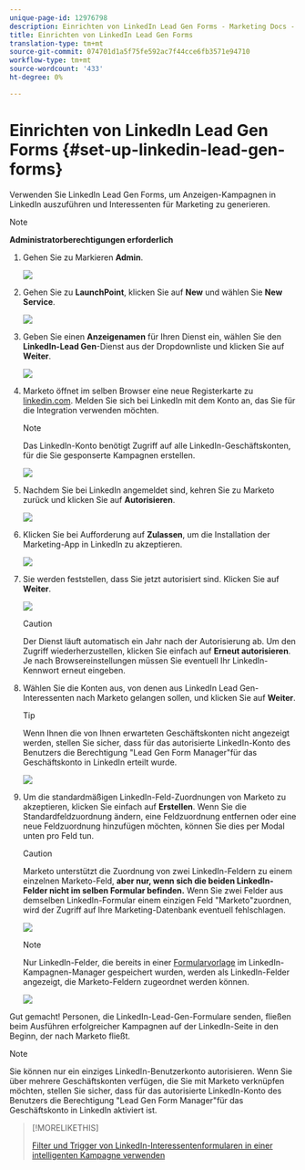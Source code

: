 ```yaml
---
unique-page-id: 12976798
description: Einrichten von LinkedIn Lead Gen Forms - Marketing Docs - Produktdokumentation
title: Einrichten von LinkedIn Lead Gen Forms
translation-type: tm+mt
source-git-commit: 074701d1a5f75fe592ac7f44cce6fb3571e94710
workflow-type: tm+mt
source-wordcount: '433'
ht-degree: 0%

---
```



# Einrichten von LinkedIn Lead Gen Forms {#set-up-linkedin-lead-gen-forms}

Verwenden Sie LinkedIn Lead Gen Forms, um Anzeigen-Kampagnen in LinkedIn auszuführen und Interessenten für Marketing zu generieren.

>[!NOTE]
>
>**Administratorberechtigungen erforderlich**

1. Gehen Sie zu Markieren **Admin**.

   ![](assets/image2016-11-29-10-3a50-3a29.png)

1. Gehen Sie zu **LaunchPoint**, klicken Sie auf **New** und wählen Sie **New Service**.

   ![](assets/image2016-11-29-10-3a51-3a11.png)

1. Geben Sie einen **Anzeigenamen** für Ihren Dienst ein, wählen Sie den **LinkedIn-Lead Gen**-Dienst aus der Dropdownliste und klicken Sie auf **Weiter**.

   ![](assets/linkedin-lead-gen.png)

1. Marketo öffnet im selben Browser eine neue Registerkarte zu [linkedin.com](https://www.linkedin.com). Melden Sie sich bei LinkedIn mit dem Konto an, das Sie für die Integration verwenden möchten.

   >[!NOTE]
   >
   >Das LinkedIn-Konto benötigt Zugriff auf alle LinkedIn-Geschäftskonten, für die Sie gesponserte Kampagnen erstellen.

   ![](assets/linkedin-login.png)

1. Nachdem Sie bei LinkedIn angemeldet sind, kehren Sie zu Marketo zurück und klicken Sie auf **Autorisieren**.

   ![](assets/linkedin-lead-gen-authorize.png)

1. Klicken Sie bei Aufforderung auf **Zulassen**, um die Installation der Marketing-App in LinkedIn zu akzeptieren.

   ![](assets/linkedin-marketo-allow.png)

1. Sie werden feststellen, dass Sie jetzt autorisiert sind. Klicken Sie auf **Weiter**.

   ![](assets/image2017-9-28-7-3a55-3a14.png)

   >[!CAUTION]
   >
   >Der Dienst läuft automatisch ein Jahr nach der Autorisierung ab. Um den Zugriff wiederherzustellen, klicken Sie einfach auf **Erneut autorisieren**. Je nach Browsereinstellungen müssen Sie eventuell Ihr LinkedIn-Kennwort erneut eingeben.

1. Wählen Sie die Konten aus, von denen aus LinkedIn Lead Gen-Interessenten nach Marketo gelangen sollen, und klicken Sie auf **Weiter**.

   >[!TIP]
   >
   >Wenn Ihnen die von Ihnen erwarteten Geschäftskonten nicht angezeigt werden, stellen Sie sicher, dass für das autorisierte LinkedIn-Konto des Benutzers die Berechtigung &quot;Lead Gen Form Manager&quot;für das Geschäftskonto in LinkedIn erteilt wurde.

   ![](assets/linkedin-pages-to-capture.png)

1. Um die standardmäßigen LinkedIn-Feld-Zuordnungen von Marketo zu akzeptieren, klicken Sie einfach auf **Erstellen**. Wenn Sie die Standardfeldzuordnung ändern, eine Feldzuordnung entfernen oder eine neue Feldzuordnung hinzufügen möchten, können Sie dies per Modal unten pro Feld tun.

   >[!CAUTION]
   >
   >Marketo unterstützt die Zuordnung von zwei LinkedIn-Feldern zu einem einzelnen Marketo-Feld, **aber nur, wenn sich die beiden LinkedIn-Felder nicht im selben Formular befinden.** Wenn Sie zwei Felder aus demselben LinkedIn-Formular einem einzigen Feld &quot;Marketo&quot;zuordnen, wird der Zugriff auf Ihre Marketing-Datenbank eventuell fehlschlagen.

   ![](assets/linkedin-lead-gen-mapping.png)

   >[!NOTE]
   >
   >Nur LinkedIn-Felder, die bereits in einer [Formularvorlage](https://www.linkedin.com/help/lms/answer/79634) im LinkedIn-Kampagnen-Manager gespeichert wurden, werden als LinkedIn-Felder angezeigt, die Marketo-Feldern zugeordnet werden können.

   ![](assets/linkedin-installed-services.png)

Gut gemacht! Personen, die LinkedIn-Lead-Gen-Formulare senden, fließen beim Ausführen erfolgreicher Kampagnen auf der LinkedIn-Seite in den Beginn, der nach Marketo fließt.

>[!NOTE]
>
>Sie können nur ein einziges LinkedIn-Benutzerkonto autorisieren. Wenn Sie über mehrere Geschäftskonten verfügen, die Sie mit Marketo verknüpfen möchten, stellen Sie sicher, dass für das autorisierte LinkedIn-Konto des Benutzers die Berechtigung &quot;Lead Gen Form Manager&quot;für das Geschäftskonto in LinkedIn aktiviert ist.

>[!MORELIKETHIS]
>
>[Filter und Trigger von LinkedIn-Interessentenformularen in einer intelligenten Kampagne verwenden](/help/marketo/product-docs/demand-generation/social/social-functions/use-linkedin-lead-gen-form-filters-and-triggers-in-a-smart-campaign.md)
